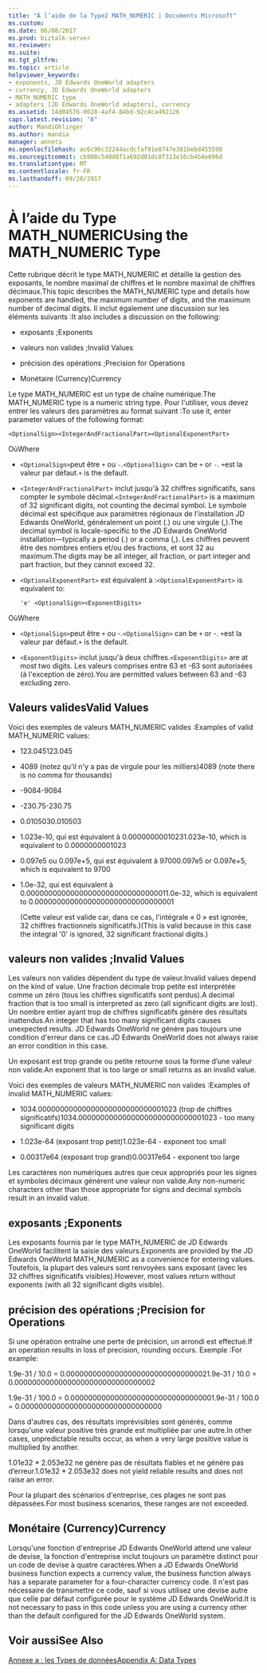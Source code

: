 ```yaml
---
title: "À l’aide de la Type2 MATH_NUMERIC | Documents Microsoft"
ms.custom: 
ms.date: 06/08/2017
ms.prod: biztalk-server
ms.reviewer: 
ms.suite: 
ms.tgt_pltfrm: 
ms.topic: article
helpviewer_keywords:
- exponents, JD Edwards OneWorld adapters
- currency, JD Edwards OneWorld adapters
- MATH_NUMERIC type
- adapters [JD Edwards OneWorld adapters], currency
ms.assetid: 14d04576-0028-4af4-84bd-92c4ca492126
caps.latest.revision: "6"
author: MandiOhlinger
ms.author: mandia
manager: anneta
ms.openlocfilehash: ac6c96c32244acdcfaf81e8747e381bebd455598
ms.sourcegitcommit: cb908c540d8f1a692d01dc8f313e16cb4b4e696d
ms.translationtype: MT
ms.contentlocale: fr-FR
ms.lasthandoff: 09/20/2017
---
```

# <a name="using-the-mathnumeric-type"></a><span data-ttu-id="eca5c-102">À l’aide du Type MATH_NUMERIC</span><span class="sxs-lookup"><span data-stu-id="eca5c-102">Using the MATH_NUMERIC Type</span></span>
<span data-ttu-id="eca5c-103">Cette rubrique décrit le type MATH_NUMERIC et détaille la gestion des exposants, le nombre maximal de chiffres et le nombre maximal de chiffres décimaux.</span><span class="sxs-lookup"><span data-stu-id="eca5c-103">This topic describes the MATH_NUMERIC type and details how exponents are handled, the maximum number of digits, and the maximum number of decimal digits.</span></span> <span data-ttu-id="eca5c-104">Il inclut également une discussion sur les éléments suivants :</span><span class="sxs-lookup"><span data-stu-id="eca5c-104">It also includes a discussion on the following:</span></span>  
  
-   <span data-ttu-id="eca5c-105">exposants ;</span><span class="sxs-lookup"><span data-stu-id="eca5c-105">Exponents</span></span>  
  
-   <span data-ttu-id="eca5c-106">valeurs non valides ;</span><span class="sxs-lookup"><span data-stu-id="eca5c-106">Invalid Values</span></span>  
  
-   <span data-ttu-id="eca5c-107">précision des opérations ;</span><span class="sxs-lookup"><span data-stu-id="eca5c-107">Precision for Operations</span></span>  
  
-   <span data-ttu-id="eca5c-108">Monétaire (Currency)</span><span class="sxs-lookup"><span data-stu-id="eca5c-108">Currency</span></span>  
  
 <span data-ttu-id="eca5c-109">Le type MATH_NUMERIC est un type de chaîne numérique.</span><span class="sxs-lookup"><span data-stu-id="eca5c-109">The MATH_NUMERIC type is a numeric string type.</span></span> <span data-ttu-id="eca5c-110">Pour l'utiliser, vous devez entrer les valeurs des paramètres au format suivant :</span><span class="sxs-lookup"><span data-stu-id="eca5c-110">To use it, enter parameter values of the following format:</span></span>  
  
```  
<OptionalSign><IntegerAndFractionalPart><OptionalExponentPart>  
```  
  
 <span data-ttu-id="eca5c-111">Où</span><span class="sxs-lookup"><span data-stu-id="eca5c-111">Where</span></span>  
  
-   <span data-ttu-id="eca5c-112">`<OptionalSign>`peut être `+` ou `-`.</span><span class="sxs-lookup"><span data-stu-id="eca5c-112">`<OptionalSign>` can be `+` or `-`.</span></span> <span data-ttu-id="eca5c-113">`+`est la valeur par défaut.</span><span class="sxs-lookup"><span data-stu-id="eca5c-113">`+` is the default.</span></span>  
  
-   <span data-ttu-id="eca5c-114">`<IntegerAndFractionalPart>` inclut jusqu'à 32 chiffres significatifs, sans compter le symbole décimal.</span><span class="sxs-lookup"><span data-stu-id="eca5c-114">`<IntegerAndFractionalPart>` is a maximum of 32 significant digits, not counting the decimal symbol.</span></span> <span data-ttu-id="eca5c-115">Le symbole décimal est spécifique aux paramètres régionaux de l'installation JD Edwards OneWorld, généralement un point (.) ou une virgule (,).</span><span class="sxs-lookup"><span data-stu-id="eca5c-115">The decimal symbol is locale-specific to the JD Edwards OneWorld installation—typically a period (.) or a comma (,).</span></span> <span data-ttu-id="eca5c-116">Les chiffres peuvent être des nombres entiers et/ou des fractions, et sont 32 au maximum.</span><span class="sxs-lookup"><span data-stu-id="eca5c-116">The digits may be all integer, all fraction, or part integer and part fraction, but they cannot exceed 32.</span></span>  
  
-   <span data-ttu-id="eca5c-117">`<OptionalExponentPart>` est équivalent à :</span><span class="sxs-lookup"><span data-stu-id="eca5c-117">`<OptionalExponentPart>` is equivalent to:</span></span>  
  
    ```  
    'e' <OptionalSign><ExponentDigits>  
    ```  
  
 <span data-ttu-id="eca5c-118">Où</span><span class="sxs-lookup"><span data-stu-id="eca5c-118">Where</span></span>  
  
-   <span data-ttu-id="eca5c-119">`<OptionalSign>`peut être `+` ou -.</span><span class="sxs-lookup"><span data-stu-id="eca5c-119">`<OptionalSign>` can be `+` or -.</span></span> <span data-ttu-id="eca5c-120">`+`est la valeur par défaut.</span><span class="sxs-lookup"><span data-stu-id="eca5c-120">`+` is the default.</span></span>  
  
-   <span data-ttu-id="eca5c-121">`<ExponentDigits>` inclut jusqu'à deux chiffres.</span><span class="sxs-lookup"><span data-stu-id="eca5c-121">`<ExponentDigits>` are at most two digits.</span></span> <span data-ttu-id="eca5c-122">Les valeurs comprises entre 63 et -63 sont autorisées (à l'exception de zéro).</span><span class="sxs-lookup"><span data-stu-id="eca5c-122">You are permitted values between 63 and -63 excluding zero.</span></span>  
  
## <a name="valid-values"></a><span data-ttu-id="eca5c-123">Valeurs valides</span><span class="sxs-lookup"><span data-stu-id="eca5c-123">Valid Values</span></span>  
 <span data-ttu-id="eca5c-124">Voici des exemples de valeurs MATH_NUMERIC valides :</span><span class="sxs-lookup"><span data-stu-id="eca5c-124">Examples of valid MATH_NUMERIC values:</span></span>  
  
-   <span data-ttu-id="eca5c-125">123.045</span><span class="sxs-lookup"><span data-stu-id="eca5c-125">123.045</span></span>  
  
-   <span data-ttu-id="eca5c-126">4089 (notez qu'il n'y a pas de virgule pour les milliers)</span><span class="sxs-lookup"><span data-stu-id="eca5c-126">4089 (note there is no comma for thousands)</span></span>  
  
-   <span data-ttu-id="eca5c-127">-9084</span><span class="sxs-lookup"><span data-stu-id="eca5c-127">-9084</span></span>  
  
-   <span data-ttu-id="eca5c-128">-230.75</span><span class="sxs-lookup"><span data-stu-id="eca5c-128">-230.75</span></span>  
  
-   <span data-ttu-id="eca5c-129">0.010503</span><span class="sxs-lookup"><span data-stu-id="eca5c-129">0.010503</span></span>  
  
-   <span data-ttu-id="eca5c-130">1.023e-10, qui est équivalent à 0.0000000001023</span><span class="sxs-lookup"><span data-stu-id="eca5c-130">1.023e-10, which is equivalent to 0.0000000001023</span></span>  
  
-   <span data-ttu-id="eca5c-131">0.097e5 ou 0.097e+5, qui est équivalent à 9700</span><span class="sxs-lookup"><span data-stu-id="eca5c-131">0.097e5 or 0.097e+5, which is equivalent to 9700</span></span>  
  
-   <span data-ttu-id="eca5c-132">1.0e-32, qui est équivalent à 0.00000000000000000000000000000001</span><span class="sxs-lookup"><span data-stu-id="eca5c-132">1.0e-32, which is equivalent to 0.00000000000000000000000000000001</span></span>  
  
     <span data-ttu-id="eca5c-133">(Cette valeur est valide car, dans ce cas, l'intégrale « 0 » est ignorée, 32 chiffres fractionnels significatifs.)</span><span class="sxs-lookup"><span data-stu-id="eca5c-133">(This is valid because in this case the integral '0' is ignored, 32 significant fractional digits.)</span></span>  
  
## <a name="invalid-values"></a><span data-ttu-id="eca5c-134">valeurs non valides ;</span><span class="sxs-lookup"><span data-stu-id="eca5c-134">Invalid Values</span></span>  
 <span data-ttu-id="eca5c-135">Les valeurs non valides dépendent du type de valeur.</span><span class="sxs-lookup"><span data-stu-id="eca5c-135">Invalid values depend on the kind of value.</span></span> <span data-ttu-id="eca5c-136">Une fraction décimale trop petite est interprétée comme un zéro (tous les chiffres significatifs sont perdus).</span><span class="sxs-lookup"><span data-stu-id="eca5c-136">A decimal fraction that is too small is interpreted as zero (all significant digits are lost).</span></span> <span data-ttu-id="eca5c-137">Un nombre entier ayant trop de chiffres significatifs génère des résultats inattendus.</span><span class="sxs-lookup"><span data-stu-id="eca5c-137">An integer that has too many significant digits causes unexpected results.</span></span> <span data-ttu-id="eca5c-138">JD Edwards OneWorld ne génère pas toujours une condition d'erreur dans ce cas.</span><span class="sxs-lookup"><span data-stu-id="eca5c-138">JD Edwards OneWorld does not always raise an error condition in this case.</span></span>  
  
 <span data-ttu-id="eca5c-139">Un exposant est trop grande ou petite retourne sous la forme d’une valeur non valide.</span><span class="sxs-lookup"><span data-stu-id="eca5c-139">An exponent that is too large or small returns as an invalid value.</span></span>  
  
 <span data-ttu-id="eca5c-140">Voici des exemples de valeurs MATH_NUMERIC non valides :</span><span class="sxs-lookup"><span data-stu-id="eca5c-140">Examples of invalid MATH_NUMERIC values:</span></span>  
  
-   <span data-ttu-id="eca5c-141">1034.00000000000000000000000000001023 (trop de chiffres significatifs)</span><span class="sxs-lookup"><span data-stu-id="eca5c-141">1034.00000000000000000000000000001023 - too many significant digits</span></span>  
  
-   <span data-ttu-id="eca5c-142">1.023e-64 (exposant trop petit)</span><span class="sxs-lookup"><span data-stu-id="eca5c-142">1.023e-64 - exponent too small</span></span>  
  
-   <span data-ttu-id="eca5c-143">0.00317e64 (exposant trop grand)</span><span class="sxs-lookup"><span data-stu-id="eca5c-143">0.00317e64 - exponent too large</span></span>  
  
 <span data-ttu-id="eca5c-144">Les caractères non numériques autres que ceux appropriés pour les signes et symboles décimaux génèrent une valeur non valide.</span><span class="sxs-lookup"><span data-stu-id="eca5c-144">Any non-numeric characters other than those appropriate for signs and decimal symbols result in an invalid value.</span></span>  
  
## <a name="exponents"></a><span data-ttu-id="eca5c-145">exposants ;</span><span class="sxs-lookup"><span data-stu-id="eca5c-145">Exponents</span></span>  
 <span data-ttu-id="eca5c-146">Les exposants fournis par le type MATH_NUMERIC de JD Edwards OneWorld facilitent la saisie des valeurs.</span><span class="sxs-lookup"><span data-stu-id="eca5c-146">Exponents are provided by the JD Edwards OneWorld MATH_NUMERIC as a convenience for entering values.</span></span> <span data-ttu-id="eca5c-147">Toutefois, la plupart des valeurs sont renvoyées sans exposant (avec les 32 chiffres significatifs visibles).</span><span class="sxs-lookup"><span data-stu-id="eca5c-147">However, most values return without exponents (with all 32 significant digits visible).</span></span>  
  
## <a name="precision-for-operations"></a><span data-ttu-id="eca5c-148">précision des opérations ;</span><span class="sxs-lookup"><span data-stu-id="eca5c-148">Precision for Operations</span></span>  
 <span data-ttu-id="eca5c-149">Si une opération entraîne une perte de précision, un arrondi est effectué.</span><span class="sxs-lookup"><span data-stu-id="eca5c-149">If an operation results in loss of precision, rounding occurs.</span></span> <span data-ttu-id="eca5c-150">Exemple :</span><span class="sxs-lookup"><span data-stu-id="eca5c-150">For example:</span></span>  
  
 <span data-ttu-id="eca5c-151">1.9e-31 / 10.0 = 0.00000000000000000000000000000002</span><span class="sxs-lookup"><span data-stu-id="eca5c-151">1.9e-31 / 10.0 = 0.00000000000000000000000000000002</span></span>  
  
 <span data-ttu-id="eca5c-152">1.9e-31 / 100.0 = 0.00000000000000000000000000000000</span><span class="sxs-lookup"><span data-stu-id="eca5c-152">1.9e-31 / 100.0 = 0.00000000000000000000000000000000</span></span>  
  
 <span data-ttu-id="eca5c-153">Dans d'autres cas, des résultats imprévisibles sont générés, comme lorsqu'une valeur positive très grande est multipliée par une autre.</span><span class="sxs-lookup"><span data-stu-id="eca5c-153">In other cases, unpredictable results occur, as when a very large positive value is multiplied by another.</span></span>  
  
 <span data-ttu-id="eca5c-154">1.01e32 * 2.053e32 ne génère pas de résultats fiables et ne génère pas d’erreur.</span><span class="sxs-lookup"><span data-stu-id="eca5c-154">1.01e32 * 2.053e32 does not yield reliable results and does not raise an error.</span></span>  
  
 <span data-ttu-id="eca5c-155">Pour la plupart des scénarios d'entreprise, ces plages ne sont pas dépassées.</span><span class="sxs-lookup"><span data-stu-id="eca5c-155">For most business scenarios, these ranges are not exceeded.</span></span>  
  
## <a name="currency"></a><span data-ttu-id="eca5c-156">Monétaire (Currency)</span><span class="sxs-lookup"><span data-stu-id="eca5c-156">Currency</span></span>  
 <span data-ttu-id="eca5c-157">Lorsqu'une fonction d'entreprise JD Edwards OneWorld attend une valeur de devise, la fonction d'entreprise inclut toujours un paramètre distinct pour un code de devise à quatre caractères.</span><span class="sxs-lookup"><span data-stu-id="eca5c-157">When a JD Edwards OneWorld business function expects a currency value, the business function always has a separate parameter for a four-character currency code.</span></span> <span data-ttu-id="eca5c-158">Il n'est pas nécessaire de transmettre ce code, sauf si vous utilisez une devise autre que celle par défaut configurée pour le système JD Edwards OneWorld.</span><span class="sxs-lookup"><span data-stu-id="eca5c-158">It is not necessary to pass in this code unless you are using a currency other than the default configured for the JD Edwards OneWorld system.</span></span>  
  
## <a name="see-also"></a><span data-ttu-id="eca5c-159">Voir aussi</span><span class="sxs-lookup"><span data-stu-id="eca5c-159">See Also</span></span>  
 [<span data-ttu-id="eca5c-160">Annexe a : les Types de données</span><span class="sxs-lookup"><span data-stu-id="eca5c-160">Appendix A: Data Types</span></span>](../core/appendix-a-data-types.md)
